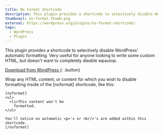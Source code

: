 ```yaml
---
title: No Format Shortcode
description: This plugin provides a shortcode to selectively disable WordPress' automatic formatting. Very useful for anyone looking to write some custom HTML, but doesn't want to completely diasble wpautop.
thumbnail: no-format.thumb.png
external: https://wordpress.org/plugins/no-format-shortcode/
tags:
  - WordPress
  - Plugin
---
```


This plugin provides a shortcode to selectively disable WordPress' automatic formatting. Very useful for anyone looking to write some custom HTML, but doesn't want to completely diasble wpautop.

[Download from WordPress ](https://wordpress.org/plugins/no-format-shortcode/){: .button}

Wrap any HTML content, or content for which you wish to disable formatting inside of the [noformat] shortcode, like this:

```
[noformat]
<ul>
  <li>This content won't be
    formatted.
</ul>

You'll notice no automatic <p>'s or <br/>'s are added within this shortcode.
[/noformat]
```
